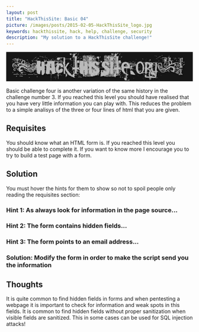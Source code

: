 ```yaml
---
layout: post
title: "HackThisSite: Basic 04"
picture: /images/posts/2015-02-05-HackThisSite_logo.jpg
keywords: hackthissite, hack, help, challenge, security
description: "My solution to a HackThisSite challenge!"
---
```


<img class="img img-rounded img-responsive center-block" title="HackThisSite logo" alt="hackthissitelogo" src="/images/posts/2015-02-05-HackThisSite_logo.jpg" />

Basic challenge four is another variation of the same history in the challenge number 3. If you reached this level you should have realised that you have very little information you can play with. This reduces the 
problem to a simple analisys of the three or four lines of html that you are given.

<!--more-->

## Requisites

You should know what an HTML form is. If you reached this level you should be able to complete it. If you want to know more I encourage you to try to build a test page with a form.


## Solution

You must hover the hints for them to show so not to spoil people only reading the requisites section:

<h3 class="spoiler">Hint 1: <span>As always look for information in the page source...</span></h3>
<h3 class="spoiler">Hint 2: <span>The form contains hidden fields...</span></h3>
<h3 class="spoiler">Hint 3: <span>The form points to an email address...</span></h3>
<h3 class="spoiler">Solution: <span>Modify the form in order to make the script send you the information</span></h3>


## Thoughts

It is quite common to find hidden fields in forms and when pentesting a webpage it is important to check for information and weak spots in this fields. It is common to find hidden fields without proper sanitization 
when visible fields are sanitized. This in some cases can be used for SQL injection attacks!
